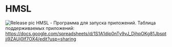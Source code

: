 # HMSL

![Release pic](https://user-images.githubusercontent.com/88943677/175430799-862365b5-b59d-4f4d-9afe-b2ba489b72d2.png)
HMSL - Программа для запуска приложений.
Таблица поддерживаемых приложений: https://docs.google.com/spreadsheets/d/1S1A1dip0nTy9vJ_DjhpOKg81Jbsptjj9ZAUj0If7OX4/edit?usp=sharing
